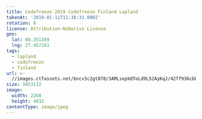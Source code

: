 ```yaml
---
title: Codefreeze 2019 Codefreeze Finland Lapland
takenAt: '2019-01-11T11:38:31.000Z'
rotation: 0
license: Attribution-NoDerivs License
geo:
  lat: 68.351169
  lng: 27.457161
tags:
  - lapland
  - codefreeze
  - finland
url: >-
  //images.ctfassets.net/bncv3c2gt878/3AMLsepkQToLd9L52AyKqJ/42ff936cbbf148a62c13cbc6142f4eb1/codefreeze-2019-codefreeze-finland-lapland_39773149723_o
size: 3453132
image:
  width: 2268
  height: 4032
contentType: image/jpeg
---
```


